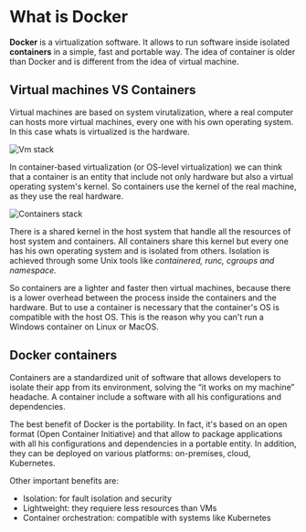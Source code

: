 # What is Docker

**Docker** is a virtualization software. It allows to run software inside isolated **containers** in a simple, fast and portable way.
The idea of container is older than Docker and is different from the idea of virtual machine.

## Virtual machines VS Containers

Virtual machines are based on system virutalization, where a real computer can hosts more virtual machines, every one with his own operating system. In this case whats is virtualized is the hardware.

![Vm stack](https://raw.githubusercontent.com/dcc-sapienza/katacoda-scenarios/master/docker/part1/assets/../../../../../../../../assets/vms.png)

In container-based virtualization (or OS-level virtualization) we can think that a container is an entity that include not only hardware but also a virtual operating system's kernel. So containers use the kernel of the real machine, as they use the real hardware.

![Containers stack](https://raw.githubusercontent.com/dcc-sapienza/katacoda-scenarios/master/docker/part1/assets/../../../../../../../../assets/containers.png)

There is a shared kernel in the host system that handle all the resources of host system and containers. All containers share this kernel but every one has his own operating system and is isolated from others. Isolation is achieved through some Unix tools like *containered, runc, cgroups and namespace.*

So containers are a lighter and faster then virtual machines, because there is a lower overhead between the process inside the containers and the hardware. But to use a container is necessary that the container's OS is compatible with the host OS. This is the reason why you can't run a Windows container on Linux or MacOS.

## Docker containers

Containers are a standardized unit of software that allows developers to isolate their app from its environment, solving the “it works on my machine” headache. A container include a software with all his configurations and dependencies. 

The best benefit of Docker is the portability. In fact, it's based on an open format (Open Container Initiative) and that allow to package applications with all his configurations and dependencies in a portable entity. In addition, they can be deployed on various platforms: on-premises, cloud, Kubernetes. 

Other important benefits are:
- Isolation: for fault isolation and security
- Lightweight: they requiere less resources than VMs
- Container orchestration: compatible with systems like Kubernetes

